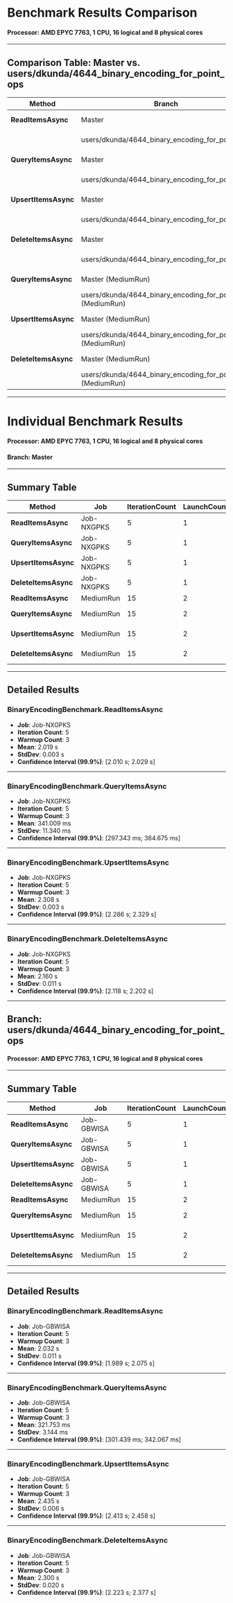 # Benchmark Results Comparison

#### Processor: AMD EPYC 7763, 1 CPU, 16 logical and 8 physical cores  

---

## Comparison Table: Master vs. users/dkunda/4644_binary_encoding_for_point_ops

|           Method        |   Branch                               | IterationCount | LaunchCount | RunStrategy | WarmupCount |   Mean    |   Error  |  StdDev  |  Median  |    P95   |   Op/s  |   Gen0   | Allocated   |
|-------------------------|----------------------------------------|----------------|-------------|-------------|-------------|-----------:|---------:|---------:|----------:|----------:|---------:|----------:|-------------:|
| **ReadItemsAsync**      | Master                                 |              5 |           1 | Throughput  |           3 | 2,019.4 ms |  9.82 ms |  2.55 ms | 2,018.6 ms | 2,022.1 ms | 0.4952  | 1000.0000 | 22,901,176 B |
|                         | users/dkunda/4644_binary_encoding_for_point_ops |        5 |           1 | Throughput  |           3 | 2,032.0 ms | 42.52 ms | 11.04 ms | 2,035.8 ms | 2,043.0 ms | 0.4921  | 1000.0000 | 22,963,432 B |
| **QueryItemsAsync**     | Master                                 |              5 |           1 | Throughput  |           3 |   341.0 ms | 43.67 ms | 11.34 ms |   347.7 ms |   351.1 ms | 2.9325  |     -     |   539,136 B |
|                         | users/dkunda/4644_binary_encoding_for_point_ops |        5 |           1 | Throughput  |           3 |   321.8 ms | 20.31 ms |  3.14 ms |   323.1 ms |   323.7 ms | 3.1080  |     -     |   540,016 B |
| **UpsertItemsAsync**    | Master                                 |              5 |           1 | Throughput  |           3 | 2,307.6 ms | 21.35 ms |  3.30 ms | 2,309.1 ms | 2,309.4 ms | 0.4334  | 1000.0000 | 23,553,768 B |
|                         | users/dkunda/4644_binary_encoding_for_point_ops |        5 |           1 | Throughput  |           3 | 2,435.5 ms | 22.70 ms |  5.89 ms | 2,436.8 ms | 2,441.8 ms | 0.4106  | 1000.0000 | 23,856,208 B |
| **DeleteItemsAsync**    | Master                                 |              5 |           1 | Throughput  |           3 | 2,160.1 ms | 42.22 ms | 10.96 ms | 2,153.4 ms | 2,172.2 ms | 0.4629  | 1000.0000 | 22,111,528 B |
|                         | users/dkunda/4644_binary_encoding_for_point_ops |        5 |           1 | Throughput  |           3 | 2,300.2 ms | 77.18 ms | 20.04 ms | 2,290.1 ms | 2,326.7 ms | 0.4347  | 1000.0000 | 22,109,248 B |
| **QueryItemsAsync**     | Master (MediumRun)                     |             15 |           2 | Default     |          10 |   137.4 ms | 47.03 ms | 68.94 ms |   197.3 ms |   210.4 ms | 7.2775  |     -     |   344,008 B |
|                         | users/dkunda/4644_binary_encoding_for_point_ops (MediumRun) | 15 | 2 | Default  |          10 |   143.2 ms | 46.75 ms | 67.05 ms |   196.9 ms |   210.7 ms | 6.9816  |     -     |   354,936 B |
| **UpsertItemsAsync**    | Master (MediumRun)                     |             15 |           2 | Default     |          10 | 2,370.0 ms | 25.70 ms | 37.68 ms | 2,388.6 ms | 2,415.7 ms | 0.4219  | 1000.0000 | 23,579,448 B |
|                         | users/dkunda/4644_binary_encoding_for_point_ops (MediumRun) | 15 | 2 | Default  |          10 | 2,308.2 ms |  7.65 ms | 11.22 ms | 2,306.0 ms | 2,330.6 ms | 0.4332  | 1000.0000 | 23,844,400 B |
| **DeleteItemsAsync**    | Master (MediumRun)                     |             15 |           2 | Default     |          10 | 2,128.8 ms | 48.44 ms | 64.66 ms | 2,078.5 ms | 2,199.1 ms | 0.4698  | 1000.0000 | 22,119,016 B |
|                         | users/dkunda/4644_binary_encoding_for_point_ops (MediumRun) | 15 | 2 | Default  |          10 | 2,254.6 ms | 57.15 ms | 83.77 ms | 2,264.3 ms | 2,401.9 ms | 0.4435  | 1000.0000 | 22,026,672 B |

---



# Individual Benchmark Results


#### Processor: AMD EPYC 7763, 1 CPU, 16 logical and 8 physical cores  
#### Branch: Master
---

## Summary Table

|           Method        |        Job | IterationCount | LaunchCount | RunStrategy | WarmupCount |    Mean   |   Error |  StdDev |  Median  |   P95   |   Op/s  |   Gen0   | Allocated |
|-------------------------|------------|----------------|-------------|-------------|-------------|-----------:|--------:|--------:|----------:|---------:|---------:|----------:|----------:|
| **ReadItemsAsync**      | Job-NXGPKS |              5 |           1 | Throughput  |           3 | 2,019.4 ms |  9.82 ms |  2.55 ms | 2,018.6 ms | 2,022.1 ms | 0.4952 | 1000.0000 | 22,901,176 B |
| **QueryItemsAsync**     | Job-NXGPKS |              5 |           1 | Throughput  |           3 |   341.0 ms | 43.67 ms | 11.34 ms |   347.7 ms |   351.1 ms | 2.9325 |     -     |   539,136 B |
| **UpsertItemsAsync**    | Job-NXGPKS |              5 |           1 | Throughput  |           3 | 2,307.6 ms | 21.35 ms |  3.30 ms | 2,309.1 ms | 2,309.4 ms | 0.4334 | 1000.0000 | 23,553,768 B |
| **DeleteItemsAsync**    | Job-NXGPKS |              5 |           1 | Throughput  |           3 | 2,160.1 ms | 42.22 ms | 10.96 ms | 2,153.4 ms | 2,172.2 ms | 0.4629 | 1000.0000 | 22,111,528 B |
| **ReadItemsAsync**      | MediumRun  |             15 |           2 | Default     |          10 |      N/A   |     N/A  |     N/A  |      N/A   |     N/A   |     N/A  |     -     |        -   |
| **QueryItemsAsync**     | MediumRun  |             15 |           2 | Default     |          10 |   137.4 ms | 47.03 ms | 68.94 ms |   197.3 ms |   210.4 ms | 7.2775 |     -     |   344,008 B |
| **UpsertItemsAsync**    | MediumRun  |             15 |           2 | Default     |          10 | 2,370.0 ms | 25.70 ms | 37.68 ms | 2,388.6 ms | 2,415.7 ms | 0.4219 | 1000.0000 | 23,579,448 B |
| **DeleteItemsAsync**    | MediumRun  |             15 |           2 | Default     |          10 | 2,128.8 ms | 48.44 ms | 64.66 ms | 2,078.5 ms | 2,199.1 ms | 0.4698 | 1000.0000 | 22,119,016 B |

---

## Detailed Results

### **BinaryEncodingBenchmark.ReadItemsAsync**  
- **Job**: Job-NXGPKS  
- **Iteration Count**: 5  
- **Warmup Count**: 3  
- **Mean**: 2.019 s  
- **StdDev**: 0.003 s  
- **Confidence Interval (99.9%)**: [2.010 s; 2.029 s]  


---

### **BinaryEncodingBenchmark.QueryItemsAsync**  
- **Job**: Job-NXGPKS  
- **Iteration Count**: 5  
- **Warmup Count**: 3  
- **Mean**: 341.009 ms  
- **StdDev**: 11.340 ms  
- **Confidence Interval (99.9%)**: [297.343 ms; 384.675 ms]  


---

### **BinaryEncodingBenchmark.UpsertItemsAsync**  
- **Job**: Job-NXGPKS  
- **Iteration Count**: 5  
- **Warmup Count**: 3  
- **Mean**: 2.308 s  
- **StdDev**: 0.003 s  
- **Confidence Interval (99.9%)**: [2.286 s; 2.329 s]  


---

### **BinaryEncodingBenchmark.DeleteItemsAsync**  
- **Job**: Job-NXGPKS  
- **Iteration Count**: 5  
- **Warmup Count**: 3  
- **Mean**: 2.160 s  
- **StdDev**: 0.011 s  
- **Confidence Interval (99.9%)**: [2.118 s; 2.202 s]

---

## Branch:  users/dkunda/4644_binary_encoding_for_point_ops  

#### Processor: AMD EPYC 7763, 1 CPU, 16 logical and 8 physical cores  


---

## Summary Table

|           Method        |        Job | IterationCount | LaunchCount | RunStrategy | WarmupCount |    Mean   |   Error |  StdDev |  Median  |   P95   |   Op/s  |   Gen0   | Allocated |
|-------------------------|------------|----------------|-------------|-------------|-------------|-----------:|--------:|--------:|----------:|---------:|---------:|----------:|----------:|
| **ReadItemsAsync**      | Job-GBWISA |              5 |           1 | Throughput  |           3 | 2,032.0 ms | 42.52 ms | 11.04 ms | 2,035.8 ms | 2,043.0 ms | 0.4921 | 1000.0000 | 22,963,432 B |
| **QueryItemsAsync**     | Job-GBWISA |              5 |           1 | Throughput  |           3 |   321.8 ms | 20.31 ms |  3.14 ms |   323.1 ms |   323.7 ms | 3.1080 |     -     |   540,016 B |
| **UpsertItemsAsync**    | Job-GBWISA |              5 |           1 | Throughput  |           3 | 2,435.5 ms | 22.70 ms |  5.89 ms | 2,436.8 ms | 2,441.8 ms | 0.4106 | 1000.0000 | 23,856,208 B |
| **DeleteItemsAsync**    | Job-GBWISA |              5 |           1 | Throughput  |           3 | 2,300.2 ms | 77.18 ms | 20.04 ms | 2,290.1 ms | 2,326.7 ms | 0.4347 | 1000.0000 | 22,109,248 B |
| **ReadItemsAsync**      | MediumRun  |             15 |           2 | Default     |          10 |      N/A   |     N/A  |     N/A  |      N/A   |     N/A   |     N/A  |     -     |        -   |
| **QueryItemsAsync**     | MediumRun  |             15 |           2 | Default     |          10 |   143.2 ms | 46.75 ms | 67.05 ms |   196.9 ms |   210.7 ms | 6.9816 |     -     |   354,936 B |
| **UpsertItemsAsync**    | MediumRun  |             15 |           2 | Default     |          10 | 2,308.2 ms |  7.65 ms | 11.22 ms | 2,306.0 ms | 2,330.6 ms | 0.4332 | 1000.0000 | 23,844,400 B |
| **DeleteItemsAsync**    | MediumRun  |             15 |           2 | Default     |          10 | 2,254.6 ms | 57.15 ms | 83.77 ms | 2,264.3 ms | 2,401.9 ms | 0.4435 | 1000.0000 | 22,026,672 B |

---

## Detailed Results

### **BinaryEncodingBenchmark.ReadItemsAsync**
- **Job**: Job-GBWISA  
- **Iteration Count**: 5  
- **Warmup Count**: 3  
- **Mean**: 2.032 s  
- **StdDev**: 0.011 s  
- **Confidence Interval (99.9%)**: [1.989 s; 2.075 s]  


---

### **BinaryEncodingBenchmark.QueryItemsAsync**
- **Job**: Job-GBWISA  
- **Iteration Count**: 5  
- **Warmup Count**: 3  
- **Mean**: 321.753 ms  
- **StdDev**: 3.144 ms  
- **Confidence Interval (99.9%)**: [301.439 ms; 342.067 ms]  

---

### **BinaryEncodingBenchmark.UpsertItemsAsync**
- **Job**: Job-GBWISA  
- **Iteration Count**: 5  
- **Warmup Count**: 3  
- **Mean**: 2.435 s  
- **StdDev**: 0.006 s  
- **Confidence Interval (99.9%)**: [2.413 s; 2.458 s]  


---

### **BinaryEncodingBenchmark.DeleteItemsAsync**
- **Job**: Job-GBWISA  
- **Iteration Count**: 5  
- **Warmup Count**: 3  
- **Mean**: 2.300 s  
- **StdDev**: 0.020 s  
- **Confidence Interval (99.9%)**: [2.223 s; 2.377 s]  





